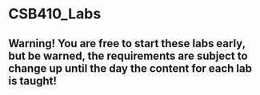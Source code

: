 # CSB410_Labs

## Warning! You are free to start these labs early, but be warned, the requirements are subject to change up until the day the content for each lab is taught!
